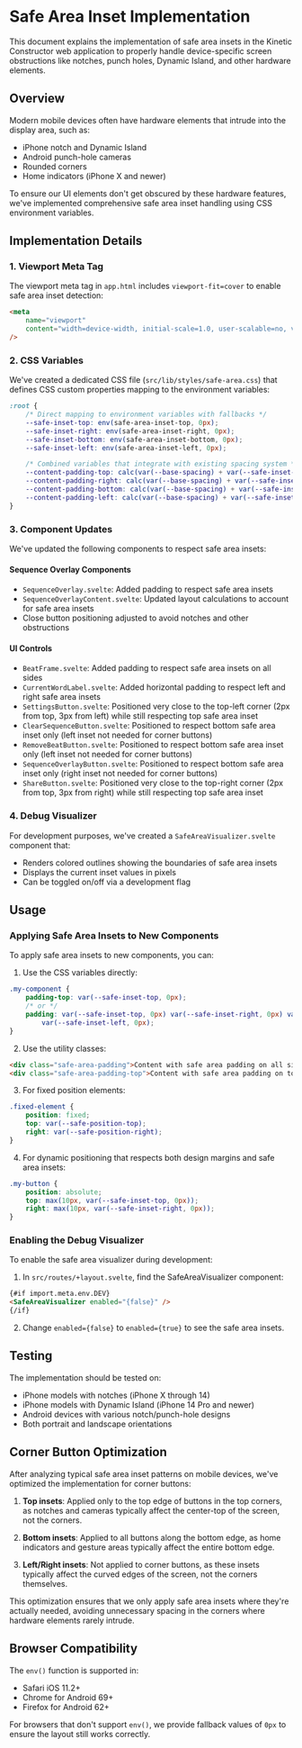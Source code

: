 # Safe Area Inset Implementation

This document explains the implementation of safe area insets in the Kinetic Constructor web application to properly handle device-specific screen obstructions like notches, punch holes, Dynamic Island, and other hardware elements.

## Overview

Modern mobile devices often have hardware elements that intrude into the display area, such as:

- iPhone notch and Dynamic Island
- Android punch-hole cameras
- Rounded corners
- Home indicators (iPhone X and newer)

To ensure our UI elements don't get obscured by these hardware features, we've implemented comprehensive safe area inset handling using CSS environment variables.

## Implementation Details

### 1. Viewport Meta Tag

The viewport meta tag in `app.html` includes `viewport-fit=cover` to enable safe area inset detection:

```html
<meta
	name="viewport"
	content="width=device-width, initial-scale=1.0, user-scalable=no, viewport-fit=cover"
/>
```

### 2. CSS Variables

We've created a dedicated CSS file (`src/lib/styles/safe-area.css`) that defines CSS custom properties mapping to the environment variables:

```css
:root {
	/* Direct mapping to environment variables with fallbacks */
	--safe-inset-top: env(safe-area-inset-top, 0px);
	--safe-inset-right: env(safe-area-inset-right, 0px);
	--safe-inset-bottom: env(safe-area-inset-bottom, 0px);
	--safe-inset-left: env(safe-area-inset-left, 0px);

	/* Combined variables that integrate with existing spacing system */
	--content-padding-top: calc(var(--base-spacing) + var(--safe-inset-top));
	--content-padding-right: calc(var(--base-spacing) + var(--safe-inset-right));
	--content-padding-bottom: calc(var(--base-spacing) + var(--safe-inset-bottom));
	--content-padding-left: calc(var(--base-spacing) + var(--safe-inset-left));
}
```

### 3. Component Updates

We've updated the following components to respect safe area insets:

#### Sequence Overlay Components

- `SequenceOverlay.svelte`: Added padding to respect safe area insets
- `SequenceOverlayContent.svelte`: Updated layout calculations to account for safe area insets
- Close button positioning adjusted to avoid notches and other obstructions

#### UI Controls

- `BeatFrame.svelte`: Added padding to respect safe area insets on all sides
- `CurrentWordLabel.svelte`: Added horizontal padding to respect left and right safe area insets
- `SettingsButton.svelte`: Positioned very close to the top-left corner (2px from top, 3px from left) while still respecting top safe area inset
- `ClearSequenceButton.svelte`: Positioned to respect bottom safe area inset only (left inset not needed for corner buttons)
- `RemoveBeatButton.svelte`: Positioned to respect bottom safe area inset only (left inset not needed for corner buttons)
- `SequenceOverlayButton.svelte`: Positioned to respect bottom safe area inset only (right inset not needed for corner buttons)
- `ShareButton.svelte`: Positioned very close to the top-right corner (2px from top, 3px from right) while still respecting top safe area inset

### 4. Debug Visualizer

For development purposes, we've created a `SafeAreaVisualizer.svelte` component that:

- Renders colored outlines showing the boundaries of safe area insets
- Displays the current inset values in pixels
- Can be toggled on/off via a development flag

## Usage

### Applying Safe Area Insets to New Components

To apply safe area insets to new components, you can:

1. Use the CSS variables directly:

```css
.my-component {
	padding-top: var(--safe-inset-top, 0px);
	/* or */
	padding: var(--safe-inset-top, 0px) var(--safe-inset-right, 0px) var(--safe-inset-bottom, 0px)
		var(--safe-inset-left, 0px);
}
```

2. Use the utility classes:

```html
<div class="safe-area-padding">Content with safe area padding on all sides</div>
<div class="safe-area-padding-top">Content with safe area padding on top</div>
```

3. For fixed position elements:

```css
.fixed-element {
	position: fixed;
	top: var(--safe-position-top);
	right: var(--safe-position-right);
}
```

4. For dynamic positioning that respects both design margins and safe area insets:

```css
.my-button {
	position: absolute;
	top: max(10px, var(--safe-inset-top, 0px));
	right: max(10px, var(--safe-inset-right, 0px));
}
```

### Enabling the Debug Visualizer

To enable the safe area visualizer during development:

1. In `src/routes/+layout.svelte`, find the SafeAreaVisualizer component:

```html
{#if import.meta.env.DEV}
<SafeAreaVisualizer enabled="{false}" />
{/if}
```

2. Change `enabled={false}` to `enabled={true}` to see the safe area insets.

## Testing

The implementation should be tested on:

- iPhone models with notches (iPhone X through 14)
- iPhone models with Dynamic Island (iPhone 14 Pro and newer)
- Android devices with various notch/punch-hole designs
- Both portrait and landscape orientations

## Corner Button Optimization

After analyzing typical safe area inset patterns on mobile devices, we've optimized the implementation for corner buttons:

1. **Top insets**: Applied only to the top edge of buttons in the top corners, as notches and cameras typically affect the center-top of the screen, not the corners.

2. **Bottom insets**: Applied to all buttons along the bottom edge, as home indicators and gesture areas typically affect the entire bottom edge.

3. **Left/Right insets**: Not applied to corner buttons, as these insets typically affect the curved edges of the screen, not the corners themselves.

This optimization ensures that we only apply safe area insets where they're actually needed, avoiding unnecessary spacing in the corners where hardware elements rarely intrude.

## Browser Compatibility

The `env()` function is supported in:

- Safari iOS 11.2+
- Chrome for Android 69+
- Firefox for Android 62+

For browsers that don't support `env()`, we provide fallback values of `0px` to ensure the layout still works correctly.
